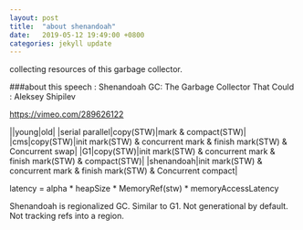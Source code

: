 ```yaml
---
layout: post
title:  "about shenandoah"
date:   2019-05-12 19:49:00 +0800
categories: jekyll update
---
```


collecting resources of this garbage collector.

###about this speech : Shenandoah GC: The Garbage Collector That Could : Aleksey Shipilev

https://vimeo.com/289626122

||young|old|
|serial parallel|copy(STW)|mark & compact(STW)|
|cms|copy(STW)|init mark(STW) & concurrent mark & finish mark(STW) & Concurrent swap|
|G1|copy(STW)|init mark(STW) & concurrent mark & finish mark(STW) & compact(STW)|
|shenandoah|init mark(STW) & concurrent mark & finish mark(STW) & Concurrent compact|

latency = alpha * heapSize * MemoryRef(stw) * memoryAccessLatency

Shenandoah is regionalized GC. Similar to G1. Not generational by default. Not tracking refs into a region.



[jekyll-docs]: http://jekyllrb.com/docs/home
[jekyll-gh]:   https://github.com/jekyll/jekyll
[jekyll-talk]: https://talk.jekyllrb.com/
